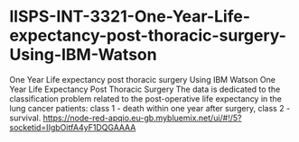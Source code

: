 # llSPS-INT-3321-One-Year-Life-expectancy-post-thoracic-surgery-Using-IBM-Watson
One Year Life expectancy post thoracic surgery  Using IBM Watson
One Year Life Expectancy Post Thoracic Surgery The data is dedicated to the classification problem related to the post-operative life expectancy in the lung cancer patients: class 1 - death within one year after surgery, class 2 - survival.
https://node-red-apqio.eu-gb.mybluemix.net/ui/#!/5?socketid=IIgbOitfA4yF1DQGAAAA
